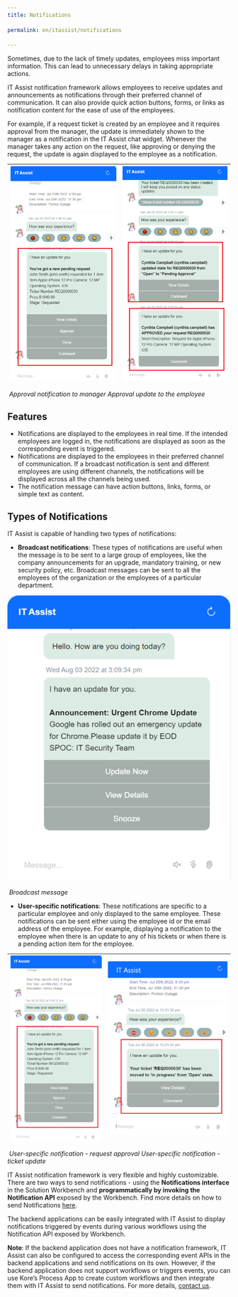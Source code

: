 ```yaml
---
title: Notifications

permalink: en/itassist/notifications

---
```


Sometimes, due to the lack of timely updates, employees miss important information. This can lead to unnecessary delays in taking appropriate actions. 

IT Assist notification framework allows employees to receive updates and announcements as notifications through their preferred channel of communication. It can also provide quick action buttons, forms, or links as notification content for the ease of use of the employees. 

For example, if a request ticket is created by an employee and it requires approval from the manager, the update is immediately shown to the manager as a notification in the IT Assist chat widget. Whenever the manager takes any action on the request, like approving or denying the request, the update is again displayed to the employee as a notification.

| ![img](images/en/itassist/approval-notification-to-manager.png) | ![img](images/en/itassist/approval-update-to-the-employee.png) |
| ------------------------------------------------------------ | ------------------------------------------------------------ |

​	   			*Approval notification to manager	                       		  Approval update to the employee*

## Features 

- Notifications are displayed to the employees in real time. If the intended employees are logged in, the notifications are displayed as soon as the corresponding event is triggered. 
- Notifications are displayed to the employees in their preferred channel of communication. If a broadcast notification is sent and different employees are using different channels, the notifications will be displayed across all the channels being used. 
- The notification message can have action buttons, links, forms, or simple text as content. 

## Types of Notifications

IT Assist is capable of handling two types of notifications:

- **Broadcast notifications**: These types of notifications are useful when the message is to be sent to a large group of employees, like the company announcements for an upgrade, mandatory training, or new security policy, etc. Broadcast messages can be sent to all the employees of the organization or the employees of a particular department.

![img](images/en/itassist/broadcast-message.png)

​																					*Broadcast message*

- **User-specific notifications**: These notifications are specific to a particular employee and only displayed to the same employee. These notifications can be sent either using the employee id or the email address of the employee. For example, displaying a notification to the employee when there is an update to any of his tickets or when there is a pending action item for the employee.

| ![img](images/en/itassist/user-specific-notification-request-approval.png) | ![img](images/en/itassist/user-specific-notification-ticket-update.png) |
| ------------------------------------------------------------ | ------------------------------------------------------------ |

​	*User-specific notification - request approval            			User-specific notification - ticket update*

IT Assist notification framework is very flexible and highly customizable. There are two ways to send notifications - using the **Notifications interface** in the Solution Workbench and **programmatically by invoking the Notification API** exposed by the Workbench. Find more details on how to send Notifications [here](https://docs.google.com/document/d/1O_NP0HgupKwLae216EHm5madwR-Xk2dO/edit#heading=h.4l8mv5ca53g7). 

The backend applications can be easily integrated with IT Assist to display notifications triggered by events during various workflows using the Notification API exposed by Workbench. 

<note>**Note**:  If the backend application does not have a notification framework, IT Assist can also be configured to access the corresponding event APIs in the backend applications and send notifications on its own. However, if the backend application does not support workflows or triggers events, you can use Kore’s Process App to create custom workflows and then integrate them with IT Assist to send notifications. For more details, [contact us](https://kore.ai/contact-us/).</note>